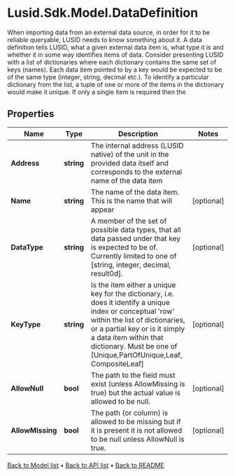 # Lusid.Sdk.Model.DataDefinition
When importing data from an external data source, in order for it to be reliable queryable, LUSID needs to know something about it. A data definition tells LUSID, what a given external data item is, what type it is and whether it in some way identifies items of data. Consider presenting LUSID with a list of dictionaries where each dictionary contains the same set of keys (names). Each data item pointed to by a key would be expected to be of the same type (integer, string, decimal etc.). To identify a particular dictionary from the list, a tuple of one or more of the items in the dictionary would make it unique. If only a single item is required then the

## Properties

Name | Type | Description | Notes
------------ | ------------- | ------------- | -------------
**Address** | **string** | The internal address (LUSID native) of the unit in the provided data itself and corresponds to the external name of the data item | 
**Name** | **string** | The name of the data item. This is the name that will appear | [optional] 
**DataType** | **string** | A member of the set of possible data types, that all data passed under that key is expected to be of. Currently limited to one of [string, integer, decimal, result0d]. | [optional] 
**KeyType** | **string** | Is the item either a unique key for the dictionary, i.e. does it identify a unique index or conceptual &#39;row&#39; within the list of dictionaries, or a partial key or is it simply a data item within that dictionary. Must be one of [Unique,PartOfUnique,Leaf, CompositeLeaf] | [optional] 
**AllowNull** | **bool** | The path to the field must exist (unless AllowMissing is true) but the actual value is allowed to be null. | [optional] 
**AllowMissing** | **bool** | The path (or column) is allowed to be missing but if it is present it is not allowed to be null unless AllowNull is true. | [optional] 

[Back to Model list](../README.md#documentation-for-models) &#8226; [Back to API list](../README.md#documentation-for-api-endpoints) &#8226; [Back to README](../README.md)

